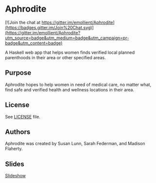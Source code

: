 # Aphrodite


[![Join the chat at https://gitter.im/emollient/Aphrodite](https://badges.gitter.im/Join%20Chat.svg)](https://gitter.im/emollient/Aphrodite?utm_source=badge&utm_medium=badge&utm_campaign=pr-badge&utm_content=badge)

A Haskell web app that helps women finds verified local planned parenthoods in their area or other specified areas. 

## Purpose
Aphrodite hopes to help women in need of medical care, no matter what, find safe and verified health and wellness locations in their area.

## License
See [LICENSE](https://github.com/emollient/Aphrodite/blob/master/LICENSE) file.

## Authors
Aphrodite was created by Susan Lunn, Sarah Federman, and Madison Flaherty.

## Slides
[Slideshow](http://www.csh.rit.edu/~slunn/wichacks/#/)
